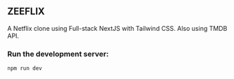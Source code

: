 ## ZEEFLIX

A Netflix clone using Full-stack NextJS with Tailwind CSS. 
Also using TMDB API.


### Run the development server:

```bash
npm run dev
```
